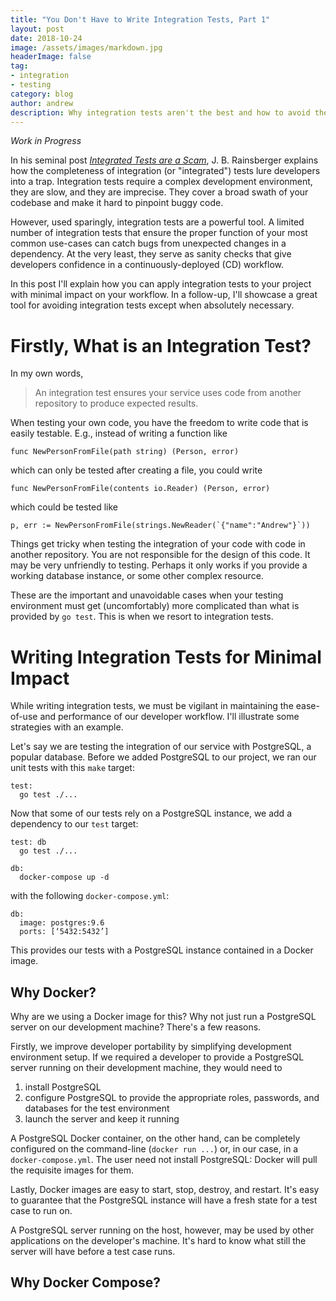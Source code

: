 ```yaml
---
title: "You Don't Have to Write Integration Tests, Part 1"
layout: post
date: 2018-10-24
image: /assets/images/markdown.jpg
headerImage: false
tag:
- integration
- testing
category: blog
author: andrew
description: Why integration tests aren't the best and how to avoid them.
---
```


*Work in Progress*

In his seminal post
[*Integrated Tests are a Scam*](https://blog.thecodewhisperer.com/permalink/integrated-tests-are-a-scam),
J. B. Rainsberger explains how the completeness of integration (or "integrated") tests lure developers into a trap.
Integration tests require a complex development environment, they are slow, and they are imprecise. They cover a broad
swath of your codebase and make it hard to pinpoint buggy code.

However, used sparingly, integration tests are a powerful tool. A limited number of integration tests that ensure the
proper function of your most common use-cases can catch bugs from unexpected changes in a dependency. At the very
least, they serve as sanity checks that give developers confidence in a continuously-deployed (CD) workflow.

In this post I'll explain how you can apply integration tests to your project with minimal impact on your workflow. In a follow-up, I'll showcase a great tool for avoiding integration tests except when absolutely necessary.

# Firstly, What is an Integration Test?

In my own words,

> An integration test ensures your service uses code from another repository to produce expected results.

When testing your own code, you have the freedom to write code that is easily testable. E.g., instead of writing a function like

    func NewPersonFromFile(path string) (Person, error)

which can only be tested after creating a file, you could write

    func NewPersonFromFile(contents io.Reader) (Person, error)

which could be tested like

    p, err := NewPersonFromFile(strings.NewReader(`{"name":"Andrew"}`))

Things get tricky when testing the integration of your code with code in another repository. You are not responsible for the design of this code. It may be very unfriendly to testing. Perhaps it only works if you provide a working database instance, or some other complex resource.

These are the important and unavoidable cases when your testing environment must get (uncomfortably) more complicated than what is provided by `go test`. This is when we resort to integration tests.

# Writing Integration Tests for Minimal Impact

While writing integration tests, we must be vigilant in maintaining the ease-of-use and performance of our developer workflow. I'll illustrate some strategies with an example.

Let's say we are testing the integration of our service with PostgreSQL, a popular database. Before we added PostgreSQL to our project, we ran our unit tests with this `make` target:

    test:
      go test ./...

Now that some of our tests rely on a PostgreSQL instance, we add a dependency to our `test` target:

    test: db
      go test ./...

    db:
      docker-compose up -d

with the following `docker-compose.yml`:

    db:
      image: postgres:9.6
      ports: [‘5432:5432’]

This provides our tests with a PostgreSQL instance contained in a Docker image.

## Why Docker?

Why are we using a Docker image for this? Why not just run a PostgreSQL server on our development machine? There's a few reasons.

Firstly, we improve developer portability by simplifying development environment setup. If we required a developer to provide a PostgreSQL server running on their development machine, they would need to
1. install PostgreSQL
1. configure PostgreSQL to provide the appropriate roles, passwords, and databases for the test environment
1. launch the server and keep it running

A PostgreSQL Docker container, on the other hand, can be completely configured on the command-line (`docker run ...`) or, in our case, in a `docker-compose.yml`. The user need not install PostgreSQL: Docker will pull the requisite images for them.

Lastly, Docker images are easy to start, stop, destroy, and restart. It's easy to guarantee that the PostgreSQL instance will have a fresh state for a test case to run on.

A PostgreSQL server running on the host, however, may be used by other applications on the developer's machine. It's hard to know what still the server will have before a test case runs.

## Why Docker Compose?
